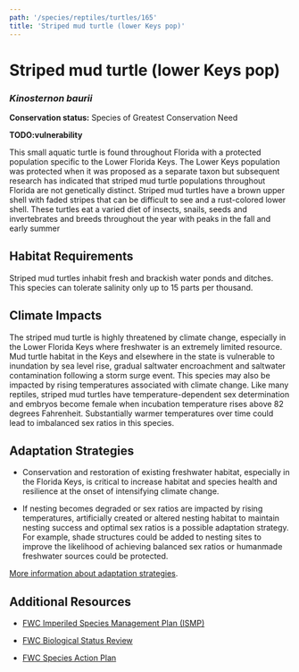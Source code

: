 ```yaml
---
path: '/species/reptiles/turtles/165'
title: 'Striped mud turtle (lower Keys pop)'
---
```


# Striped mud turtle (lower Keys pop)
### *Kinosternon baurii*



**Conservation status:** Species of Greatest Conservation Need

**TODO:vulnerability**

This small aquatic turtle is found throughout Florida with a protected population specific to the Lower Florida Keys.  The Lower Keys population was protected when it was proposed as a separate taxon but subsequent research has indicated that striped mud turtle populations throughout Florida are not genetically distinct. Striped mud turtles have a brown upper shell with faded stripes that can be difficult to see and a rust-colored lower shell.  These turtles eat a varied diet of insects, snails, seeds and invertebrates and breeds throughout the year with peaks in the fall and early summer

    
## Habitat Requirements

Striped mud turtles inhabit fresh and brackish water ponds and ditches.  This species can tolerate salinity only up to 15 parts per thousand.

## Climate Impacts

The striped mud turtle is highly threatened by climate change, especially in the Lower Florida Keys where freshwater is an extremely limited resource.  Mud turtle habitat in the Keys and elsewhere in the state is vulnerable to inundation by sea level rise, gradual saltwater encroachment and saltwater contamination following a storm surge event.  This species may also be impacted by rising temperatures associated with climate change.  Like many reptiles, striped mud turtles have temperature-dependent sex determination and embryos become female when incubation temperature rises above 82 degrees Fahrenheit.   Substantially warmer temperatures over time could lead to imbalanced sex ratios in this species.

## Adaptation Strategies

- Conservation and restoration of existing freshwater habitat, especially in the Florida Keys, is critical to increase habitat and species health and resilience at the onset of intensifying climate change.

- If nesting becomes degraded or sex ratios are impacted by rising temperatures, artificially created or altered nesting habitat to maintain nesting success and optimal sex ratios is a possible adaptation strategy.  For example, shade structures could be added to nesting sites to improve the likelihood of achieving balanced sex ratios or humanmade freshwater sources could be protected.


[More information about adaptation strategies](/strategies).


## Additional Resources

- [FWC Imperiled Species Management Plan (ISMP)](http://myfwc.com/media/4133167/Floridas-Imperiled-Species-Management-Plan-2016-2026.pdf)

- [FWC Biological Status Review](http://myfwc.com/media/2273346/Lower-Keys-Striped-Mud-Turtle-BSR.pdf)

- [FWC Species Action Plan](http://myfwc.com/media/2738283/Striped-Mud-Turtle-Species-Action-Plan-Final-Draft.pdf)
